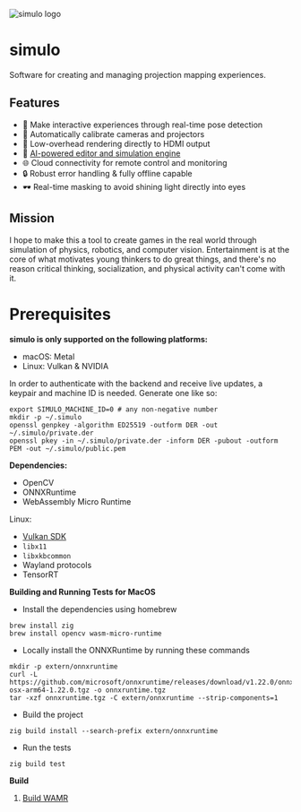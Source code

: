 ![simulo logo](.github/simulo-banner.png)

# simulo

Software for creating and managing projection mapping experiences.

## Features

- 🎥 Make interactive experiences through real-time pose detection
- 📡 Automatically calibrate cameras and projectors
- 🎨 Low-overhead rendering directly to HDMI output
- 🤖 [AI-powered editor and simulation engine](https://github.com/richgrov/simulo-editor)
- 🌐 Cloud connectivity for remote control and monitoring
- 🔒 Robust error handling & fully offline capable
- 🕶️ Real-time masking to avoid shining light directly into eyes

## Mission

I hope to make this a tool to create games in the real world through simulation of physics,
robotics, and computer vision. Entertainment is at the core of what motivates young thinkers to do
great things, and there's no reason critical thinking, socialization, and physical activity can't
come with it.

# Prerequisites

**simulo is only supported on the following platforms:**

- macOS: Metal
- Linux: Vulkan & NVIDIA

In order to authenticate with the backend and receive live updates, a keypair and machine ID is
needed. Generate one like so:

```
export SIMULO_MACHINE_ID=0 # any non-negative number
mkdir -p ~/.simulo
openssl genpkey -algorithm ED25519 -outform DER -out ~/.simulo/private.der
openssl pkey -in ~/.simulo/private.der -inform DER -pubout -outform PEM -out ~/.simulo/public.pem
```

**Dependencies:**

- OpenCV
- ONNXRuntime
- WebAssembly Micro Runtime

Linux:

- [Vulkan SDK](https://vulkan.lunarg.com/)
- `libx11`
- `libxkbcommon`
- Wayland protocols
- TensorRT

**Building and Running Tests for MacOS**

- Install the dependencies using homebrew
```
brew install zig
brew install opencv wasm-micro-runtime
```

- Locally install the ONNXRuntime by running these commands
```
mkdir -p extern/onnxruntime
curl -L https://github.com/microsoft/onnxruntime/releases/download/v1.22.0/onnxruntime-osx-arm64-1.22.0.tgz -o onnxruntime.tgz
tar -xzf onnxruntime.tgz -C extern/onnxruntime --strip-components=1
```

- Build the project
```
zig build install --search-prefix extern/onnxruntime
```

- Run the tests
```
zig build test
```

**Build**

1. [Build WAMR](https://github.com/bytecodealliance/wasm-micro-runtime/blob/main/product-mini/README.md)
